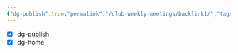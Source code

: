 ```yaml
---
{"dg-publish":true,"permalink":"/club-weekly-meetings/backlink1/","tags":["gardenEntry"]}
---
```



- [x] dg-publish
- [x] dg-home
